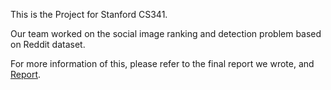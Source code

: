 This is the Project for Stanford CS341. 

Our team worked on the social image ranking and detection problem based on Reddit dataset. 

For more information of this, please refer to the final report we wrote, and [Report](https://github.com/lynnezixuan/CS341_Reddit/blob/master/Social%20Similar%20Image%20Detection%20and%20Ranking%20Based%20on%20Subreddit%20Topics.pdf).


